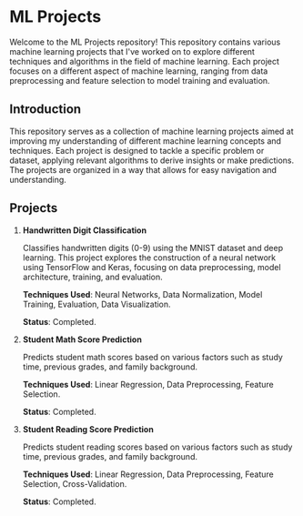 # ML Projects
Welcome to the ML Projects repository! This repository contains various machine learning projects that I've worked on to explore different techniques and algorithms in the field of machine learning. Each project focuses on a different aspect of machine learning, ranging from data preprocessing and feature selection to model training and evaluation.

## Introduction
This repository serves as a collection of machine learning projects aimed at improving my understanding of different machine learning concepts and techniques. Each project is designed to tackle a specific problem or dataset, applying relevant algorithms to derive insights or make predictions. The projects are organized in a way that allows for easy navigation and understanding.

## Projects
1. **Handwritten Digit Classification**
   
   Classifies handwritten digits (0-9) using the MNIST dataset and deep learning. This project explores the construction of a neural network using TensorFlow and Keras, focusing on data preprocessing, model architecture, training, and evaluation.

   **Techniques Used**: Neural Networks, Data Normalization, Model Training, Evaluation, Data Visualization.

   **Status**: Completed.

2. **Student Math Score Prediction**
   
   Predicts student math scores based on various factors such as study time, previous grades, and family background.

   **Techniques Used**: Linear Regression, Data Preprocessing, Feature Selection.

   **Status**: Completed.

3. **Student Reading Score Prediction**
   
   Predicts student reading scores based on various factors such as study time, previous grades, and family background.

   **Techniques Used**: Linear Regression, Data Preprocessing, Feature Selection, Cross-Validation.

   **Status**: Completed.

